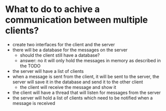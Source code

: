# What to do to achive a communication between multiple clients?

- create two interfaces for the client and the server
- there will be a database for the messages on the server
    - should the client still have a database?
    - answer: no it will only hold the messages in memory as described in the TODO
- the server will have a list of clients
- when a message is sent from the client, it will be sent to the server, the server will save it in the database and send it to the other client
    - the client will receive the message and show it
- the client will have a thread that will listen for messages from the server
- the server will hold a list of clients which need to be notified when a message is received
